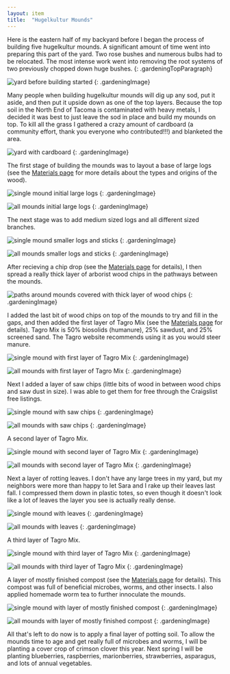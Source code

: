 ```yaml
---
layout: item
title:	"Hugelkultur Mounds"
---
```


Here is the eastern half of my backyard before I began the process of building five hugelkultur mounds. A significant amount of time went into preparing this part of the yard. Two rose bushes and numerous bulbs had to be relocated. The most intense work went into removing the root systems of two previously chopped down huge bushes.
{: .gardeningTopParagraph}

![yard before building started](/assets/images/gardening/hugelkultur/mounds01.jpeg)
{: .gardeningImage}

Many people when building hugelkultur mounds will dig up any sod, put it aside, and then put it upside down as one of the top layers. Because the top soil in the North End of Tacoma is contaminated with heavy metals, I decided it was best to just leave the sod in place and build my mounds on top. To kill all the grass I gathered a crazy amount of cardboard (a community effort, thank you everyone who contributed!!!) and blanketed the area.

![yard with cardboard](/assets/images/gardening/hugelkultur/mounds02.jpeg)
{: .gardeningImage}

The first stage of building the mounds was to layout a base of large logs (see the [Materials page](/gardening/hugelkultur-materials) for more details about the types and origins of the wood).

![single mound initial large logs](/assets/images/gardening/hugelkultur/mounds03.jpeg)
{: .gardeningImage}

![all mounds initial large logs](/assets/images/gardening/hugelkultur/mounds04.jpeg)
{: .gardeningImage}

The next stage was to add medium sized logs and all different sized branches.

![single mound smaller logs and sticks](/assets/images/gardening/hugelkultur/mounds05.jpeg)
{: .gardeningImage}

![all mounds smaller logs and sticks](/assets/images/gardening/hugelkultur/mounds06.jpeg)
{: .gardeningImage}

After recieving a chip drop (see the [Materials page](/gardening/hugelkultur-materials) for details), I then spread a really thick layer of arborist wood chips in the pathways between the mounds.

![paths around mounds covered with thick layer of wood chips](/assets/images/gardening/hugelkultur/mounds07.jpeg)
{: .gardeningImage}

I added the last bit of wood chips on top of the mounds to try and fill in the gaps, and then added the first layer of Tagro Mix (see the [Materials page](/gardening/hugelkultur-materials) for details). Tagro Mix is 50% biosolids (humanure), 25% sawdust, and 25% screened sand. The Tagro website recommends using it as you would steer manure.

![single mound with first layer of Tagro Mix](/assets/images/gardening/hugelkultur/mounds08.jpg)
{: .gardeningImage}

![all mounds with first layer of Tagro Mix](/assets/images/gardening/hugelkultur/mounds09.jpg)
{: .gardeningImage}

Next I added a layer of saw chips (little bits of wood in between wood chips and saw dust in size). I was able to get them for free through the Craigslist free listings.

![single mound with saw chips](/assets/images/gardening/hugelkultur/mounds10.jpg)
{: .gardeningImage}

![all mounds with saw chips](/assets/images/gardening/hugelkultur/mounds11.jpg)
{: .gardeningImage}

A second layer of Tagro Mix.

![single mound with second layer of Tagro Mix](/assets/images/gardening/hugelkultur/mounds12.jpg)
{: .gardeningImage}

![all mounds with second layer of Tagro Mix](/assets/images/gardening/hugelkultur/mounds13.jpg)
{: .gardeningImage}

Next a layer of rotting leaves. I don't have any large trees in my yard, but my neighbors were more than happy to let Sara and I rake up their leaves last fall. I compressed them down in plastic totes, so even though it doesn't look like a lot of leaves the layer you see is actually really dense.

![single mound with leaves](/assets/images/gardening/hugelkultur/mounds14.jpg)
{: .gardeningImage}

![all mounds with leaves](/assets/images/gardening/hugelkultur/mounds15.jpg)
{: .gardeningImage}

A third layer of Tagro Mix.

![single mound with third layer of Tagro Mix](/assets/images/gardening/hugelkultur/mounds16.jpg)
{: .gardeningImage}

![all mounds with third layer of Tagro Mix](/assets/images/gardening/hugelkultur/mounds17.jpg)
{: .gardeningImage}

A layer of mostly finished compost (see the [Materials page](/gardening/hugelkultur-materials) for details). This compost was full of beneficial microbes, worms, and other insects. I also applied homemade worm tea to further innoculate the mounds.

![single mound with layer of mostly finished compost](/assets/images/gardening/hugelkultur/mounds18.jpeg)
{: .gardeningImage}

![all mounds with layer of mostly finished compost](/assets/images/gardening/hugelkultur/mounds19.jpeg)
{: .gardeningImage}

All that's left to do now is to apply a final layer of potting soil. To allow the mounds time to age and get really full of microbes and worms, I will be planting a cover crop of crimson clover this year. Next spring I will be planting blueberries, raspberries, marionberries, strawberries, asparagus, and lots of annual vegetables.